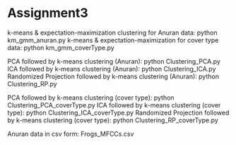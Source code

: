 # Assignment3
k-means & expectation-maximization clustering for Anuran data:      python km_gmm_anuran.py
k-means & expectation-maximization for cover type data:             python km_gmm_coverType.py

PCA followed by k-means clustering (Anuran):                        python Clustering_PCA.py
ICA followed by k-means clustering (Anuran):                        python Clustering_ICA.py
Randomized Projection followed by k-means clustering (Anuran):      python Clustering_RP.py

PCA followed by k-means clustering (cover type):                    python Clustering_PCA_coverType.py
ICA followed by k-means clustering (cover type):                    python Clustering_ICA_coverType.py
Randomized Projection followed by k-means clustering (cover type):  python Clustering_RP_coverType.py

Anuran data in csv form:                                            Frogs_MFCCs.csv
